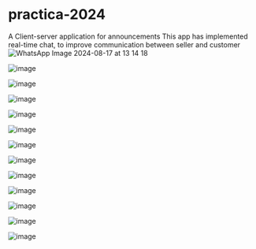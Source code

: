 # practica-2024
A Client-server application for announcements
This app has implemented real-time chat, to improve communication between seller and customer
![WhatsApp Image 2024-08-17 at 13 14 18](https://github.com/user-attachments/assets/da2a8c3d-e923-4ccf-af73-143fa68f81a0)

![image](https://github.com/user-attachments/assets/8b954a5f-3775-42f7-b7d9-3e888574591e)

![image](https://github.com/user-attachments/assets/5caf716e-5a75-4b5d-8939-430583298f12)

![image](https://github.com/user-attachments/assets/323a8f42-e6f1-4039-b19f-db5f89d02b63)

![image](https://github.com/user-attachments/assets/c0c3a064-5541-4e7f-8725-bd517508da53)

![image](https://github.com/user-attachments/assets/288e656c-c4b1-434a-a845-5f4fcd4c1bd7)

![image](https://github.com/user-attachments/assets/c52af69f-4106-4b22-bb33-1116ed7d6878)

![image](https://github.com/user-attachments/assets/7bf434bb-99a5-4094-985a-b2b51a2225c4)

![image](https://github.com/user-attachments/assets/c0a5bc6c-a984-4304-9514-4d6e08e56fa2)

![image](https://github.com/user-attachments/assets/d3e1921f-d519-4fe4-bb3b-3e2de72fa5de)

![image](https://github.com/user-attachments/assets/dadbd7a1-7932-494f-8325-ca3cf19b8656)

![image](https://github.com/user-attachments/assets/eb8ac5e8-2513-49ab-94c0-83aa67eece45)

![image](https://github.com/user-attachments/assets/acdb0958-474b-4d39-9067-8b72c748730a)
